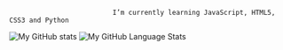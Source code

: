 

<!--
**Programador-jr/Programador-jr** is a ✨ _special_ ✨ repository because its `README.md` (this file) appears on your GitHub profile.

Here are some ideas to get you started:

- 🔭 I’m currently working on ... Atualmente estou trabalhando no meu bot para o discord
- 🌱 I’m currently learning ... JavaScript, HTML5, CSS3, Python
- 👯 I’m looking to collaborate on ...
- 🤔 I’m looking for help with ...
- 💬 Ask me about ...
- 📫 How to reach me: ...
- 😄 Pronouns: ...
- ⚡ Fun fact: ...
-->
                              I’m currently learning JavaScript, HTML5, CSS3 and Python


![My GitHub stats](https://github-readme-stats.vercel.app/api?username=Programador-jr&show_icons=true&theme=white)
![My GitHub Language Stats](https://github-readme-stats.vercel.app/api/top-langs/?username=Programador-jr&langs_count=5&theme=white)
